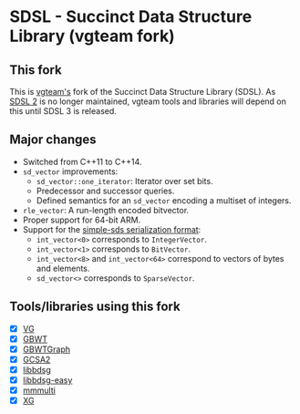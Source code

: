 # SDSL - Succinct Data Structure Library (vgteam fork)

## This fork

This is [vgteam's](https://github.com/vgteam) fork of the Succinct Data Structure Library (SDSL).
As [SDSL 2](https://github.com/simongog/sdsl-lite) is no longer maintained, vgteam tools and libraries will depend on this until SDSL 3 is released.

## Major changes

* Switched from C++11 to C++14.
* `sd_vector` improvements:
  * `sd_vector::one_iterator`: Iterator over set bits.
  * Predecessor and successor queries.
  * Defined semantics for an `sd_vector` encoding a multiset of integers.
* `rle_vector`: A run-length encoded bitvector.
* Proper support for 64-bit ARM.
* Support for the [simple-sds serialization format](https://github.com/jltsiren/simple-sds/blob/main/SERIALIZATION.md):
  * `int_vector<0>` corresponds to `IntegerVector`.
  * `int_vector<1>` corresponds to `BitVector`.
  * `int_vector<8>` and `int_vector<64>` correspond to vectors of bytes and elements.
  * `sd_vector<>` corresponds to `SparseVector`.

## Tools/libraries using this fork

- [x] [VG](https://github.com/vgteam/vg)
- [x] [GBWT](https://github.com/jltsiren/gbwt)
- [x] [GBWTGraph](https://github.com/jltsiren/gbwtgraph)
- [x] [GCSA2](https://github.com/jltsiren/gcsa2)
- [x] [libbdsg](https://github.com/vgteam/libbdsg)
- [x] [libbdsg-easy](https://github.com/vgteam/libbdsg-easy)
- [x] [mmmulti](https://github.com/ekg/mmmulti)
- [x] [XG](https://github.com/vgteam/xg)
